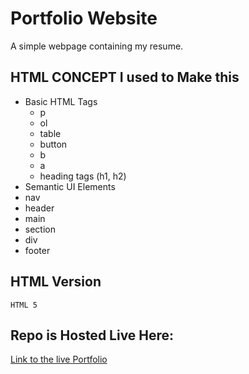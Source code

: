 # Portfolio Website
A simple webpage containing my resume.

## HTML CONCEPT I used to Make this

- Basic HTML Tags
  - p
  - ol
  - table
  - button
  - b
  - a
  - heading tags (h1, h2)
 - Semantic UI Elements
  - nav
  - header
  - main
  - section
  - div
  - footer
  
## HTML Version
`HTML 5`

## Repo is Hosted Live Here:
[Link to the live Portfolio](https://ialtafshaikh.github.io/portfolio/)
